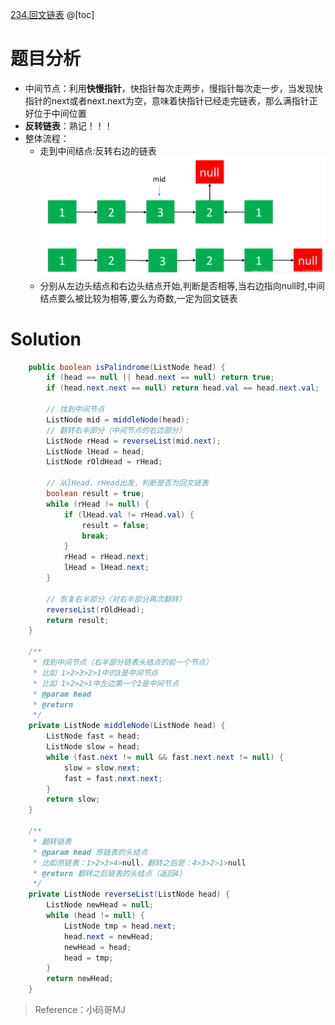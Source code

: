 ﻿[234.回文链表](https://leetcode-cn.com/problems/palindrome-linked-list/)
@[toc]

# 题目分析
- 中间节点：利用**快慢指针**，快指针每次走两步，慢指针每次走一步，当发现快指针的next或者next.next为空，意味着快指针已经走完链表，那么满指针正好位于中间位置
- **反转链表**：熟记！！！
- 整体流程：
	- 走到中间结点:反转右边的链表
			![在这里插入图片描述](images/234.%E5%9B%9E%E6%96%87%E9%93%BE%E8%A1%A8/20200504223022962.png)
	- 分别从左边头结点和右边头结点开始,判断是否相等,当右边指向null时,中间结点要么被比较为相等,要么为奇数,一定为回文链表
# Solution
```java
    public boolean isPalindrome(ListNode head) {
    	if (head == null || head.next == null) return true; 
    	if (head.next.next == null) return head.val == head.next.val;
    	
    	// 找到中间节点
    	ListNode mid = middleNode(head);
    	// 翻转右半部分（中间节点的右边部分）
    	ListNode rHead = reverseList(mid.next);
    	ListNode lHead = head;
    	ListNode rOldHead = rHead;
    	
    	// 从lHead、rHead出发，判断是否为回文链表
    	boolean result = true;
    	while (rHead != null) {
    		if (lHead.val != rHead.val) {
    			result = false;
    			break;
    		}
    		rHead = rHead.next;
    		lHead = lHead.next;
    	}
    	
    	// 恢复右半部分（对右半部分再次翻转）
    	reverseList(rOldHead);
    	return result;
    }

    /**
     * 找到中间节点（右半部分链表头结点的前一个节点）
     * 比如 1>2>3>2>1中的3是中间节点
     * 比如 1>2>2>1中左边第一个2是中间节点
     * @param head
     * @return
     */
	private ListNode middleNode(ListNode head) {
		ListNode fast = head;
		ListNode slow = head;
		while (fast.next != null && fast.next.next != null) {
			slow = slow.next;
			fast = fast.next.next;
		}
		return slow;
	}
	
	/**
	 * 翻转链表
	 * @param head 原链表的头结点
	 * 比如原链表：1>2>3>4>null，翻转之后是：4>3>2>1>null
	 * @return 翻转之后链表的头结点（返回4）
	 */
	private ListNode reverseList(ListNode head) {
		ListNode newHead = null;
		while (head != null) {
			ListNode tmp = head.next;
			head.next = newHead;
			newHead = head;
			head = tmp;
		}
		return newHead;
	}
```

> Reference：小码哥MJ

